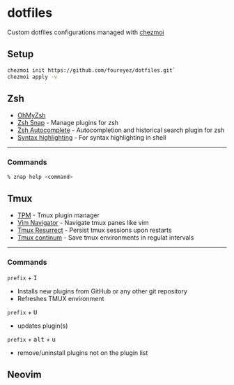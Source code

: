 # dotfiles

Custom dotfiles configurations managed with [chezmoi](https://github.com/twpayne/chezmoi)

## Setup

```sh
chezmoi init https://github.com/foureyez/dotfiles.git`
chezmoi apply -v
```

## Zsh

- [OhMyZsh](https://github.com/ohmyzsh/ohmyzsh)
- [Zsh Snap](https://github.com/marlonrichert/zsh-snap) - Manage plugins for zsh
- [Zsh Autocomplete](https://github.com/marlonrichert/zsh-autocomplete) - Autocompletion and historical search plugin for zsh
- [Syntax highlighting](https://github.com/zdharma-continuum/fast-syntax-highlighting) - For syntax highlighting in shell

---

### Commands

```sh
% znap help <command>
```

## Tmux

- [TPM](https://github.com/tmux-plugins/tpm) - Tmux plugin manager
- [Vim Navigator](https://github.com/christoomey/vim-tmux-navigator) - Navigate tmux panes like vim
- [Tmux Resurrect](https://github.com/tmux-plugins/tmux-resurrect) - Persist tmux sessions upon restarts
- [Tmux continum](https://github.com/tmux-plugins/tmux-continuum) - Save tmux environments in regulat intervals

---

### Commands

`prefix` + <kbd>I</kbd>

- Installs new plugins from GitHub or any other git repository
- Refreshes TMUX environment

`prefix` + <kbd>U</kbd>

- updates plugin(s)

`prefix` + <kbd>alt</kbd> + <kbd>u</kbd>

- remove/uninstall plugins not on the plugin list

## Neovim
